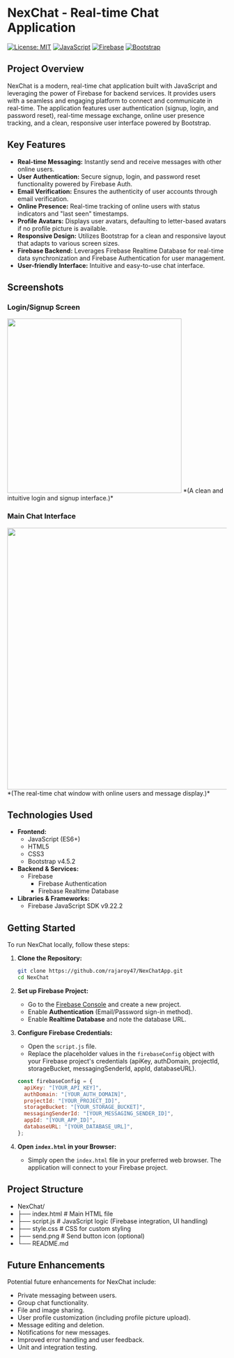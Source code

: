 # NexChat - Real-time Chat Application

[![License: MIT](https://img.shields.io/badge/License-MIT-yellow.svg)](https://opensource.org/licenses/MIT)
[![JavaScript](https://img.shields.io/badge/JavaScript-F7DF1E?style=for-the-badge&logo=javascript&logoColor=black)](https://developer.mozilla.org/en-US/docs/Web/JavaScript)
[![Firebase](https://img.shields.io/badge/Firebase-FFCA28?style=for-the-badge&logo=firebase&logoColor=black)](https://firebase.google.com/)
[![Bootstrap](https://img.shields.io/badge/Bootstrap-7952B3?style=for-the-badge&logo=bootstrap&logoColor=white)](https://getbootstrap.com/)

## Project Overview

NexChat is a modern, real-time chat application built with JavaScript and leveraging the power of Firebase for backend services. It provides users with a seamless and engaging platform to connect and communicate in real-time. The application features user authentication (signup, login, and password reset), real-time message exchange, online user presence tracking, and a clean, responsive user interface powered by Bootstrap.

## Key Features

* **Real-time Messaging:** Instantly send and receive messages with other online users.
* **User Authentication:** Secure signup, login, and password reset functionality powered by Firebase Auth.
* **Email Verification:** Ensures the authenticity of user accounts through email verification.
* **Online Presence:** Real-time tracking of online users with status indicators and "last seen" timestamps.
* **Profile Avatars:** Displays user avatars, defaulting to letter-based avatars if no profile picture is available.
* **Responsive Design:** Utilizes Bootstrap for a clean and responsive layout that adapts to various screen sizes.
* **Firebase Backend:** Leverages Firebase Realtime Database for real-time data synchronization and Firebase Authentication for user management.
* **User-friendly Interface:** Intuitive and easy-to-use chat interface.

## Screenshots

### Login/Signup Screen
<img src="screenshot/login-sign.jpg" width="400">
*(A clean and intuitive login and signup interface.)*

### Main Chat Interface
<img src="screenshot/chat.jpg" width="600" height="auto">
*(The real-time chat window with online users and message display.)*

## Technologies Used

* **Frontend:**
    * JavaScript (ES6+)
    * HTML5
    * CSS3
    * Bootstrap v4.5.2
* **Backend & Services:**
    * Firebase
        * Firebase Authentication
        * Firebase Realtime Database
* **Libraries & Frameworks:**
    * Firebase JavaScript SDK v9.22.2

## Getting Started

To run NexChat locally, follow these steps:

1.  **Clone the Repository:**
    ```bash
    git clone https://github.com/rajaroy47/NexChatApp.git
    cd NexChat
    ```

2.  **Set up Firebase Project:**
    * Go to the [Firebase Console](https://console.firebase.google.com/) and create a new project.
    * Enable **Authentication** (Email/Password sign-in method).
    * Enable **Realtime Database** and note the database URL.

3.  **Configure Firebase Credentials:**
    * Open the `script.js` file.
    * Replace the placeholder values in the `firebaseConfig` object with your Firebase project's credentials (apiKey, authDomain, projectId, storageBucket, messagingSenderId, appId, databaseURL).

    ```javascript
    const firebaseConfig = {
      apiKey: "[YOUR_API_KEY]",
      authDomain: "[YOUR_AUTH_DOMAIN]",
      projectId: "[YOUR_PROJECT_ID]",
      storageBucket: "[YOUR_STORAGE_BUCKET]",
      messagingSenderId: "[YOUR_MESSAGING_SENDER_ID]",
      appId: "[YOUR_APP_ID]",
      databaseURL: "[YOUR_DATABASE_URL]",
    };
    ```

4.  **Open `index.html` in your Browser:**
    * Simply open the `index.html` file in your preferred web browser. The application will connect to your Firebase project.

## Project Structure
* NexChat/
* ├── index.html          # Main HTML file
* ├── script.js           # JavaScript logic (Firebase integration, UI handling)
* ├── style.css           # CSS for custom styling
* ├── send.png            # Send button icon (optional)
* └── README.md

## Future Enhancements

Potential future enhancements for NexChat include:

* Private messaging between users.
* Group chat functionality.
* File and image sharing.
* User profile customization (including profile picture upload).
* Message editing and deletion.
* Notifications for new messages.
* Improved error handling and user feedback.
* Unit and integration testing.
